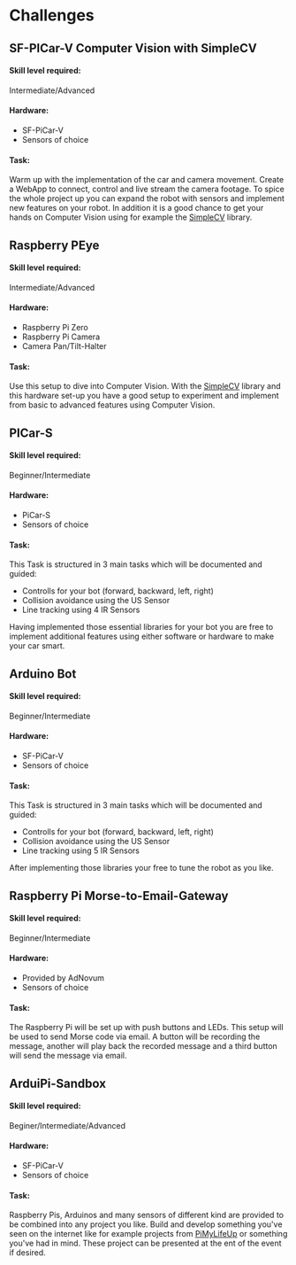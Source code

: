 # Challenges
## SF-PICar-V Computer Vision with SimpleCV
#### Skill level required:
Intermediate/Advanced

#### Hardware:
* SF-PiCar-V
* Sensors of choice

#### Task:
Warm up with the implementation of the car and camera movement.
Create a WebApp to connect, control and live stream the camera footage.
To spice the whole project up you can expand the robot with sensors and implement
new features on your robot. In addition it is a good chance to get your
hands on Computer Vision using for example the [SimpleCV](http://www.simplecv.org) library.

## Raspberry PEye
#### Skill level required:
Intermediate/Advanced

#### Hardware:
* Raspberry Pi Zero
* Raspberry Pi Camera
* Camera Pan/Tilt-Halter

#### Task:
Use this setup to dive into Computer Vision. With the [SimpleCV](http://www.simplecv.org) library and
this hardware set-up you have a good setup to experiment and implement from basic
to advanced features using Computer Vision.

## PICar-S
#### Skill level required:
Beginner/Intermediate

#### Hardware:
* PiCar-S
* Sensors of choice

#### Task:
This Task is structured in 3 main tasks which will be documented and guided:
* Controlls for your bot (forward, backward, left, right)
* Collision avoidance using the US Sensor
* Line tracking using 4 IR Sensors

Having implemented those essential libraries for your bot you are free to implement
additional features using either software or hardware to make your car smart.


## Arduino Bot
#### Skill level required:
Beginner/Intermediate

#### Hardware:
* SF-PiCar-V
* Sensors of choice


#### Task:
This Task is structured in 3 main tasks which will be documented and guided:
* Controlls for your bot (forward, backward, left, right)
* Collision avoidance using the US Sensor
* Line tracking using 5 IR Sensors

After implementing those libraries your free to tune the robot as you like.


## Raspberry Pi Morse-to-Email-Gateway
#### Skill level required:
Beginner/Intermediate

#### Hardware:
* Provided by AdNovum
* Sensors of choice

#### Task:
The Raspberry Pi will be set up with push buttons and LEDs. This setup will be used
to send Morse code via email. A button will be recording the message, another will
play back the recorded message and a third button will send the message via email.

## ArduiPi-Sandbox
#### Skill level required:
Beginer/Intermediate/Advanced

#### Hardware:
* SF-PiCar-V
* Sensors of choice

#### Task:
Raspberry Pis, Arduinos and many sensors of different kind are provided to be combined
into any project you like. Build and develop something you've seen on the internet like
for example projects from [PiMyLifeUp](https://www.pimylifeup.com) or something you've
had in mind. These project can be presented at the ent of the event if desired.